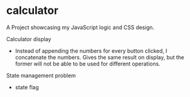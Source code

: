 # calculator

A Project showcasing my JavaScript logic and CSS design.

Calculator display
- Instead of appending the numbers for every button clicked, I concatenate the numbers. Gives the same result on display, but the former will not be able to be used for different operations.

State management problem
- state flag